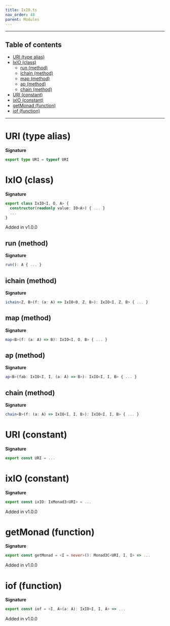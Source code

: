 ```yaml
---
title: IxIO.ts
nav_order: 48
parent: Modules
---
```


---

<h2 class="text-delta">Table of contents</h2>

- [URI (type alias)](#uri-type-alias)
- [IxIO (class)](#ixio-class)
  - [run (method)](#run-method)
  - [ichain (method)](#ichain-method)
  - [map (method)](#map-method)
  - [ap (method)](#ap-method)
  - [chain (method)](#chain-method)
- [URI (constant)](#uri-constant)
- [ixIO (constant)](#ixio-constant)
- [getMonad (function)](#getmonad-function)
- [iof (function)](#iof-function)

---

# URI (type alias)

**Signature**

```ts
export type URI = typeof URI
```

# IxIO (class)

**Signature**

```ts
export class IxIO<I, O, A> {
  constructor(readonly value: IO<A>) { ... }
  ...
}
```

Added in v1.0.0

## run (method)

**Signature**

```ts
run(): A { ... }
```

## ichain (method)

**Signature**

```ts
ichain<Z, B>(f: (a: A) => IxIO<O, Z, B>): IxIO<I, Z, B> { ... }
```

## map (method)

**Signature**

```ts
map<B>(f: (a: A) => B): IxIO<I, O, B> { ... }
```

## ap (method)

**Signature**

```ts
ap<B>(fab: IxIO<I, I, (a: A) => B>): IxIO<I, I, B> { ... }
```

## chain (method)

**Signature**

```ts
chain<B>(f: (a: A) => IxIO<I, I, B>): IxIO<I, I, B> { ... }
```

# URI (constant)

**Signature**

```ts
export const URI = ...
```

# ixIO (constant)

**Signature**

```ts
export const ixIO: IxMonad3<URI> = ...
```

Added in v1.0.0

# getMonad (function)

**Signature**

```ts
export const getMonad = <I = never>(): Monad3C<URI, I, I> => ...
```

Added in v1.0.0

# iof (function)

**Signature**

```ts
export const iof = <I, A>(a: A): IxIO<I, I, A> => ...
```

Added in v1.0.0
